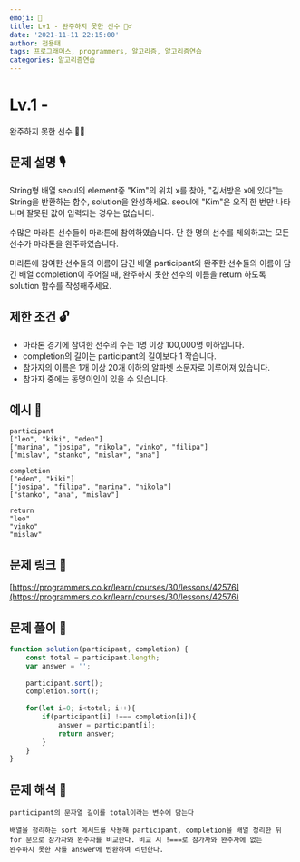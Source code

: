 ```yaml
---
emoji: 🥸
title: Lv1 - 완주하지 못한 선수 🏃‍♂️
date: '2021-11-11 22:15:00'
author: 전용태
tags: 프로그래머스, programmers, 알고리즘, 알고리즘연습
categories: 알고리즘연습
---
```


# Lv.1 - 
완주하지 못한 선수 🏃‍♂️

## **문제 설명 🎙**

String형 배열 seoul의 element중 "Kim"의 위치 x를 찾아, "김서방은 x에 있다"는 String을 반환하는 함수, solution을 완성하세요. seoul에 "Kim"은 오직 한 번만 나타나며 잘못된 값이 입력되는 경우는 없습니다.

수많은 마라톤 선수들이 마라톤에 참여하였습니다. 단 한 명의 선수를 제외하고는 모든 선수가 마라톤을 완주하였습니다.

마라톤에 참여한 선수들의 이름이 담긴 배열 participant와 완주한 선수들의 이름이 담긴 배열 completion이 주어질 때, 완주하지 못한 선수의 이름을 return 하도록 solution 함수를 작성해주세요.

## **제한 조건 🔓**

- 마라톤 경기에 참여한 선수의 수는 1명 이상 100,000명 이하입니다.
- completion의 길이는 participant의 길이보다 1 작습니다.
- 참가자의 이름은 1개 이상 20개 이하의 알파벳 소문자로 이루어져 있습니다.
- 참가자 중에는 동명이인이 있을 수 있습니다.

## 예시 👀

```
participant
["leo", "kiki", "eden"]		
["marina", "josipa", "nikola", "vinko", "filipa"]		
["mislav", "stanko", "mislav", "ana"]	
```

```
completion
["eden", "kiki"]
["josipa", "filipa", "marina", "nikola"]
["stanko", "ana", "mislav"]
```

```
return
"leo"
"vinko"
"mislav"
```

## 문제 링크 📎

[https://programmers.co.kr/learn/courses/30/lessons/42576](https://programmers.co.kr/learn/courses/30/lessons/42576)

## 문제 풀이 🤔

```jsx
function solution(participant, completion) {
    const total = participant.length;
    var answer = '';
    
    participant.sort();
    completion.sort();
    
    for(let i=0; i<total; i++){
        if(participant[i] !=== completion[i]){
            answer = participant[i];
            return answer;
        }
    }
}
```

## 문제 해석 🥸

```
participant의 문자열 길이를 total이라는 변수에 담는다

배열을 정리하는 sort 메서드를 사용해 participant, completion을 배열 정리한 뒤
for 문으로 참가자와 완주자를 비교한다. 비교 시 !===로 참가자와 완주자에 없는 
완주하지 못한 자를 answer에 반환하여 리턴한다.
```

<br />
<br />